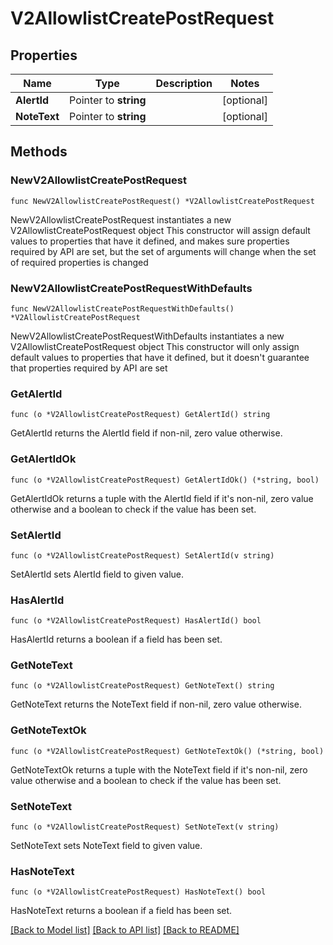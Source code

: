 # V2AllowlistCreatePostRequest

## Properties

Name | Type | Description | Notes
------------ | ------------- | ------------- | -------------
**AlertId** | Pointer to **string** |  | [optional] 
**NoteText** | Pointer to **string** |  | [optional] 

## Methods

### NewV2AllowlistCreatePostRequest

`func NewV2AllowlistCreatePostRequest() *V2AllowlistCreatePostRequest`

NewV2AllowlistCreatePostRequest instantiates a new V2AllowlistCreatePostRequest object
This constructor will assign default values to properties that have it defined,
and makes sure properties required by API are set, but the set of arguments
will change when the set of required properties is changed

### NewV2AllowlistCreatePostRequestWithDefaults

`func NewV2AllowlistCreatePostRequestWithDefaults() *V2AllowlistCreatePostRequest`

NewV2AllowlistCreatePostRequestWithDefaults instantiates a new V2AllowlistCreatePostRequest object
This constructor will only assign default values to properties that have it defined,
but it doesn't guarantee that properties required by API are set

### GetAlertId

`func (o *V2AllowlistCreatePostRequest) GetAlertId() string`

GetAlertId returns the AlertId field if non-nil, zero value otherwise.

### GetAlertIdOk

`func (o *V2AllowlistCreatePostRequest) GetAlertIdOk() (*string, bool)`

GetAlertIdOk returns a tuple with the AlertId field if it's non-nil, zero value otherwise
and a boolean to check if the value has been set.

### SetAlertId

`func (o *V2AllowlistCreatePostRequest) SetAlertId(v string)`

SetAlertId sets AlertId field to given value.

### HasAlertId

`func (o *V2AllowlistCreatePostRequest) HasAlertId() bool`

HasAlertId returns a boolean if a field has been set.

### GetNoteText

`func (o *V2AllowlistCreatePostRequest) GetNoteText() string`

GetNoteText returns the NoteText field if non-nil, zero value otherwise.

### GetNoteTextOk

`func (o *V2AllowlistCreatePostRequest) GetNoteTextOk() (*string, bool)`

GetNoteTextOk returns a tuple with the NoteText field if it's non-nil, zero value otherwise
and a boolean to check if the value has been set.

### SetNoteText

`func (o *V2AllowlistCreatePostRequest) SetNoteText(v string)`

SetNoteText sets NoteText field to given value.

### HasNoteText

`func (o *V2AllowlistCreatePostRequest) HasNoteText() bool`

HasNoteText returns a boolean if a field has been set.


[[Back to Model list]](../README.md#documentation-for-models) [[Back to API list]](../README.md#documentation-for-api-endpoints) [[Back to README]](../README.md)



